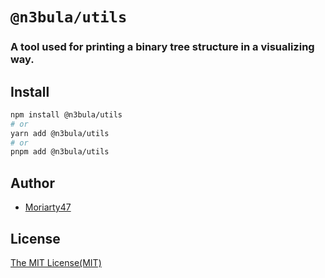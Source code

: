 # `@n3bula/utils`

### A tool used for printing a binary tree structure in a visualizing way.

## Install

```sh
npm install @n3bula/utils
# or
yarn add @n3bula/utils
# or
pnpm add @n3bula/utils
```

## Author

- [Moriarty47](https://github.com/Moriarty47)

## License

[The MIT License(MIT)](https://github.com/Moriarty47/n3bula/blob/main/LICENSE)

